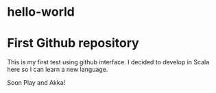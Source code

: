 # hello-world
First Github repository
=======================

This is my first test using github interface.
I decided to develop in Scala here so I can learn a new language.

Soon Play and Akka!
